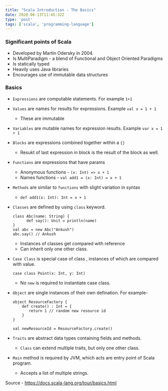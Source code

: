 ```yaml
---
title: "Scala Introduction - The Basics"
date: 2020-06-13T11:45:32Z
type: 'post'
tags: ['scala', 'programming-language']
---
```


### Significant points of Scala

- Developed by Martin Odersky in 2004. 
- Is MultiParadigm - a blend of Functional and Object Oriented Paradigms
- Is statically typed
- Heavily uses Java libraries
- Encourages use of immutable data structures

### Basics
- `Expressions` are computable statements. For example  `1+1`
- `Values` are names for results for expressions. Example `val x = 1 + 1`
   - These are immutable
- `Variables` are mutable names for expression results. Example `var x = 1 + 1`
- `Blocks` are expressions combined together within a `{}`
    - Resukt of last expression in block is the result of the block as well.
- `Functions` are expressions that have params
    - Anonymous functions - `(x: Int) => x + 1`
    - Names functions - `val add1 = (x: Int) = x + 1`
- `Methods` are similar to `functions` with slight variation in syntax
    - `def add1(x: Int): Int = x + 1`
- `Classes` are defined by using `class` keyword.

      class Abc(name: String) {
            def say(): Unit = println(name)
      }
      val abc = new Abc("Ankush")
      abc.say() // Ankush
    - Instances of classes get compared with reference
    - Can inherit only one other class.
- `Case Class` is special case of class , instances of which are compared with value.

      case class Point(x: Int, y: Int)
    - No `new` is required to instantiate case class.
- `Object` are single instances of their own defination. For example- 

      object ResourceFactory {
          def create() : Int = {
             return 1 // random new resource id
          }
      }

      val newResourceId = ResourceFactory.create()
-  `Traits` are abstract data types containing fields and methods.
    - `Class` can extend multiple traits, but only one other class.
    
- `Main` method is required by JVM, which acts are entry point of Scala program.
   - Accepts a list of multiple strings.


Source - https://docs.scala-lang.org/tour/basics.html